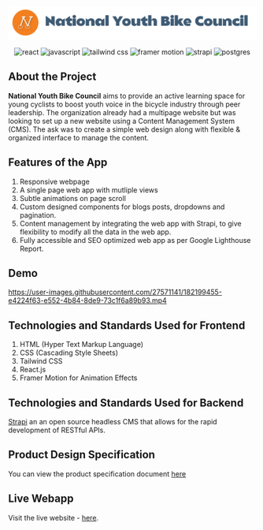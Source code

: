 <p align="center">
    <a href="https://www.nybcouncil.com/" target="_blank">
      <img src="https://raw.githubusercontent.com/5hraddha/misc/master/images/nybc-logo.png" alt="awesome container company logo" width=600 />
    </a>
  <p align="center">
    <img src="https://img.shields.io/badge/React-20232A?style=for-the-badge&logo=react&logoColor=61DAFB" height=20 alt="react">
    <img src="https://img.shields.io/badge/javascript-%23323330.svg?style=for-the-badge&logo=javascript&logoColor=%23F7DF1E" height=20  alt="javascript">
    <img src="https://img.shields.io/badge/Tailwind_CSS-38B2AC?style=for-the-badge&logo=tailwind-css&logoColor=white" height=20 alt="tailwind css">
    <img src="https://img.shields.io/badge/Framer-black?style=for-the-badge&logo=framer&logoColor=blue" height=20  alt="framer motion">
    <img src="https://img.shields.io/badge/strapi-%232E7EEA.svg?style=for-the-badge&logo=strapi&logoColor=white" height=20  alt="strapi">
    <img src="https://img.shields.io/badge/postgres-%23316192.svg?style=for-the-badge&logo=postgresql&logoColor=white" height=20  alt="postgres">
  </p>
</p>

## About the Project

**National Youth Bike Council** aims to provide an active learning space for young cyclists to boost youth voice in the bicycle industry through peer leadership. The organization already had a multipage website but was looking to set up a new website using a Content Management System (CMS). The ask was to create a simple web design along with flexible & organized interface to manage the content.

## Features of the App

1. Responsive webpage
2. A single page web app with mutliple views
3. Subtle animations on page scroll
4. Custom designed components for blogs posts, dropdowns and pagination.
5. Content management by integrating the web app with Strapi, to give flexibility to modify all the data in the web app.
6. Fully accessible and SEO optimized web app as per Google Lighthouse Report.

## Demo

https://user-images.githubusercontent.com/27571141/182199455-e4224f63-e552-4b84-8de9-73c1f6a89b93.mp4


## Technologies and Standards Used for Frontend

1. HTML (Hyper Text Markup Language)
2. CSS (Cascading Style Sheets)
3. Tailwind CSS
4. React.js
5. Framer Motion for Animation Effects

## Technologies and Standards Used for Backend

[Strapi](https://strapi.io/) an an open source headless CMS that allows for the rapid development of RESTful APIs.

## Product Design Specification

You can view the product specification document [here](https://www.figma.com/file/lAAoLQ3sEBThfQT61JXwZB/National-Youth-Bike-Council?node-id=52%3A585)

## Live Webapp

Visit the live website - [here](https://www.nybcouncil.com/).
